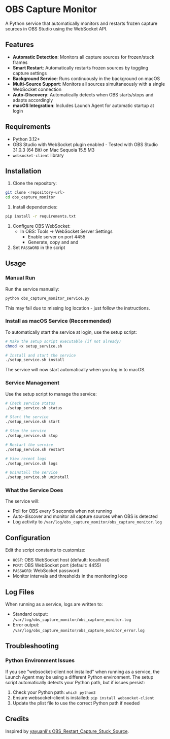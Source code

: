 # OBS Capture Monitor

A Python service that automatically monitors and restarts frozen capture sources in OBS Studio using the WebSocket API.

## Features

- **Automatic Detection**: Monitors all capture sources for frozen/stuck frames
- **Smart Restart**: Automatically restarts frozen sources by toggling capture settings
- **Background Service**: Runs continuously in the background on macOS
- **Multi-Source Support**: Monitors all sources simultaneously with a single WebSocket connection
- **Auto-Discovery**: Automatically detects when OBS starts/stops and adapts accordingly
- **macOS Integration**: Includes Launch Agent for automatic startup at login

## Requirements

- Python 3.12+
- OBS Studio with WebSocket plugin enabled - Tested with OBS Studio 31.0.3 (64 Bit) on Mac Sequoia 15.5 M3
- `websocket-client` library

## Installation

1. Clone the repository:

```bash
git clone <repository-url>
cd obs_capture_monitor
```

1. Install dependencies:

```bash
pip install -r requirements.txt
```

1. Configure OBS WebSocket:
   - In OBS: Tools → WebSocket Server Settings
      - Enable server on port 4455
      - Generate, copy and and 
2. Set `PASSWORD` in the script

## Usage

### Manual Run

Run the service manually:

```bash
python obs_capture_monitor_service.py
```

This may fail due to missing log location - just follow the instructions.

### Install as macOS Service (Recommended)

To automatically start the service at login, use the setup script:

```bash
# Make the setup script executable (if not already)
chmod +x setup_service.sh

# Install and start the service
./setup_service.sh install
```

The service will now start automatically when you log in to macOS.

### Service Management

Use the setup script to manage the service:

```bash
# Check service status
./setup_service.sh status

# Start the service
./setup_service.sh start

# Stop the service
./setup_service.sh stop

# Restart the service
./setup_service.sh restart

# View recent logs
./setup_service.sh logs

# Uninstall the service
./setup_service.sh uninstall
```

### What the Service Does

The service will:

- Poll for OBS every 5 seconds when not running
- Auto-discover and monitor all capture sources when OBS is detected
- Log activity to `/var/log/obs_capture_monitor/obs_capture_monitor.log`

## Configuration

Edit the script constants to customize:

- `HOST`: OBS WebSocket host (default: localhost)
- `PORT`: OBS WebSocket port (default: 4455)
- `PASSWORD`: WebSocket password
- Monitor intervals and thresholds in the monitoring loop

## Log Files

When running as a service, logs are written to:

- Standard output: `/var/log/obs_capture_monitor/obs_capture_monitor.log`
- Error output: `/var/log/obs_capture_monitor/obs_capture_monitor_error.log`

## Troubleshooting

### Python Environment Issues

If you see "websocket-client not installed" when running as a service, the Launch Agent may be using a different Python environment. The setup script automatically detects your Python path, but if issues persist:

1. Check your Python path: `which python3`
2. Ensure websocket-client is installed: `pip install websocket-client`
3. Update the plist file to use the correct Python path if needed

## Credits

Inspired by [yayuanli's OBS_Restart_Capture_Stuck_Source](https://github.com/yayuanli/OBS_Restart_Capture_Stuck_Source).
